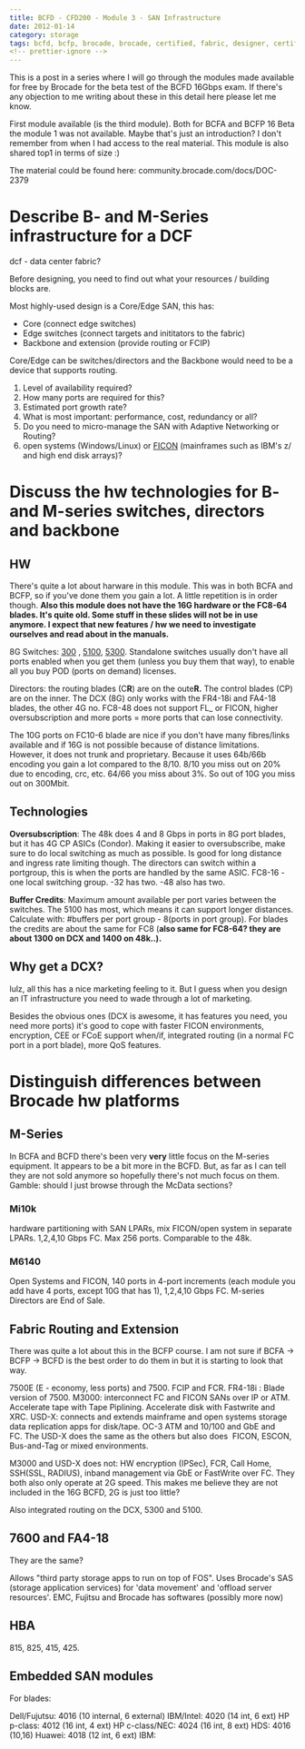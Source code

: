 ```yaml
---
title: BCFD - CFD200 - Module 3 - SAN Infrastructure
date: 2012-01-14
category: storage
tags: bcfd, bcfp, brocade, brocade, certified, fabric, designer, certification, storage, storage, area, network, storage, network
<!-- prettier-ignore -->
---
```


This is a post in a series where I will go through the modules made available
for free by Brocade for the beta test of the BCFD 16Gbps exam. If there's any
objection to me writing about these in this detail here please let me know.

First module available (is the third module). Both for BCFA and BCFP 16 Beta the
module 1 was not available. Maybe that's just an introduction? I don't remember
from when I had access to the real material. This module is also shared top1 in
terms of size :)

The material could be found here: community.brocade.com/docs/DOC-2379

# Describe B- and M-Series infrastructure for a DCF

dcf - data center fabric?

Before designing, you need to find out what your resources / building blocks
are.

Most highly-used design is a Core/Edge SAN, this has:

- Core (connect edge switches)
- Edge switches (connect targets and inititators to the fabric)
- Backbone and extension (provide routing or FCIP)

Core/Edge can be switches/directors and the Backbone would need to be a device
that supports routing.

1. Level of availability required?
2. How many ports are required for this?
3. Estimated port growth rate?
4. What is most important: performance, cost, redundancy or all?
5. Do you need to micro-manage the SAN with Adaptive Networking or Routing?
6. open systems (Windows/Linux) or
   [FICON](http://en.wikipedia.org/wiki/FICON "on wikipedia") (mainframes such
   as IBM's z/ and high end disk arrays)?

# Discuss the hw technologies for B- and M-series switches, directors and backbone

## HW

There's quite a lot about harware in this module. This was in both BCFA and
BCFP, so if you've done them you gain a lot. A little repetition is in order
though. **Also this module does not have the 16G hardware or the FC8-64 blades.
It's quite old. Some stuff in these slides will not be in use anymore. I expect
that new features / hw we need to investigate ourselves and read about in the
manuals.**

8G
Switches: [300](http://www.brocade.com/products/all/switches/product-details/300-switch/specifications.page "on brocade.com") , [5100](http://www.brocade.com/products/all/switches/product-details/5100-switch/specifications.page "on brocade.com"), [5300](http://www.brocade.com/products/all/switches/product-details/5300-switch/specifications.page "brocade.com").
Standalone switches usually don't have all ports enabled when you get them
(unless you buy them that way), to enable all you buy POD (ports on demand)
licenses.

Directors: the routing blades (C**R**) are on the oute**R.** The control blades
(CP) are on the inner. The DCX (8G) only works with the FR4-18i and FA4-18
blades, the other 4G no. FC8-48 does not support FL\_ or FICON, higher
oversubscription and more ports = more ports that can lose connectivity.

The 10G ports on FC10-6 blade are nice if you don't have many fibres/links
available and if 16G is not possible because of distance limitations. However,
it does not trunk and proprietary. Because it uses 64b/66b encoding you gain a
lot compared to the 8/10. 8/10 you miss out on 20% due to encoding, crc, etc.
64/66 you miss about 3%. So out of 10G you miss out on 300Mbit.

## Technologies

**Oversubscription**: The 48k does 4 and 8 Gbps in ports in 8G port blades, but
it has 4G CP ASICs (Condor). Making it easier to oversubscribe, make sure to do
local switching as much as possible. Is good for long distance and ingress rate
limiting though. The directors can switch within a portgroup, this is when the
ports are handled by the same ASIC. FC8-16 - one local switching group. -32 has
two. -48 also has two.

**Buffer Credits**: Maximum amount available per port varies between the
switches. The 5100 has most, which means it can support longer distances.
Calculate with: #buffers per port group - 8(ports in port group). For blades the
credits are about the same for FC8 (**also same for FC8-64? they are about 1300
on DCX and 1400 on 48k..).**

## Why get a DCX?

lulz, all this has a nice marketing feeling to it. But I guess when you design
an IT infrastructure you need to wade through a lot of marketing.

Besides the obvious ones (DCX is awesome, it has features you need, you need
more ports) it's good to cope with faster FICON environments, encryption, CEE or
FCoE support when/if, integrated routing (in a normal FC port in a port blade),
more QoS features.

# Distinguish differences between Brocade hw platforms

## M-Series

In BCFA and BCFD there's been very **very** little focus on the M-series
equipment. It appears to be a bit more in the BCFD. But, as far as I can tell
they are not sold anymore so hopefully there's not much focus on them. Gamble:
should I just browse through the McData sections?

### Mi10k

hardware partitioning with SAN LPARs, mix FICON/open system in separate LPARs.
1,2,4,10 Gbps FC. Max 256 ports. Comparable to the 48k.

### M6140

Open Systems and FICON, 140 ports in 4-port increments (each module you add have
4 ports, except 10G that has 1), 1,2,4,10 Gbps FC. M-series Directors are End of
Sale.

## Fabric Routing and Extension

There was quite a lot about this in the BCFP course. I am not sure if BCFA ->
BCFP -> BCFD is the best order to do them in but it is starting to look that
way.

7500E (E - economy, less ports) and 7500. FCIP and FCR. FR4-18i : Blade version
of 7500. M3000: interconnect FC and FICON SANs over IP or ATM. Accelerate tape
with Tape Piplining. Accelerate disk with Fastwrite and XRC. USD-X: connects and
extends mainframe and open systems storage data replication apps for
disk/tape. OC-3 ATM and 10/100 and GbE and FC. The USD-X does the same as the
others but also does  FICON, ESCON, Bus-and-Tag or mixed environments.

M3000 and USD-X does not: HW encryption (IPSec), FCR, Call Home, SSH(SSL,
RADIUS), inband management via GbE or FastWrite over FC. They both also only
operate at 2G speed. This makes me believe they are not included in the 16G
BCFD, 2G is just too little?

Also integrated routing on the DCX, 5300 and 5100.

## 7600 and FA4-18

They are the same?

Allows "third party storage apps to run on top of FOS". Uses Brocade's SAS
(storage application services) for 'data movement' and 'offload server
resources'. EMC, Fujitsu and Brocade has softwares (possibly more now)

## HBA

815, 825, 415, 425.

## Embedded SAN modules

For blades:

Dell/Fujutsu: 4016 (10 internal, 6 external) IBM/Intel: 4020 (14 int, 6 ext) HP
p-class: 4012 (16 int, 4 ext) HP c-class/NEC: 4024 (16 int, 8 ext) HDS: 4016
(10,16) Huawei: 4018 (12 int, 6 ext) IBM:
